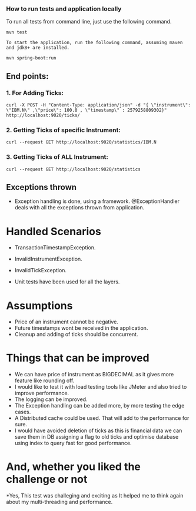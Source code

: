 ### How to run tests and application locally

  To run all tests from command line, just use the following command.
  
```
mvn test
```
	To start the application, run the following command, assuming maven and jdk8+ are installed.
    
```
mvn spring-boot:run 
```

## End points:

### 1. For Adding Ticks:
```
curl -X POST -H "Content-Type: application/json" -d "{ \"instrument\": \"IBM.N\" ,\"price\": 100.0 , \"timestamp\" : 2579258809302}" http://localhost:9020/ticks/
```

### 2. Getting Ticks of specific Instrument:

```
curl --request GET http://localhost:9020/statistics/IBM.N
```
### 3. Getting Ticks of ALL Instrument:
  
```
curl --request GET http://localhost:9020/statistics
```


## Exceptions thrown
* Exception handling is done, using a framework. @ExceptionHandler deals with  all the exceptions thrown from application.

# Handled Scenarios 
* TransactionTimestampException.
* InvalidInstrumentException.
* InvalidTickException.

* Unit tests have been used for all the layers.

# Assumptions

* Price of an instrument cannot be negative.
* Future timestamps wont be received in the application.
* Cleanup and adding of ticks should be concurrent.

# Things that can be improved 
* We can have price of instrument as BIGDECIMAL as it gives more feature like rounding off.
* I would like to test it with load testing tools like JMeter and also tried to improve performance.
* The logging can be improved.
* The Exception handling can be added more, by more testing the edge cases. 
* A Distributed cache could be used. That will add to the performance for sure.
* I would have avoided deletion of ticks as this is financial data we can save them in DB assigning a flag to old ticks and optimise database using index to query fast for good performance.

# And, whether you liked the challenge or not 

*Yes, This test was challeging and exciting as It helped me to think again about my multi-threading and performance.